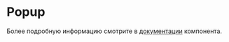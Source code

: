 # Popup

Более подробную информацию смотрите в <a href="https://lego.yandex-team.ru/lego-components/components/popup/examples" target="_blank">документации</a> компонента.